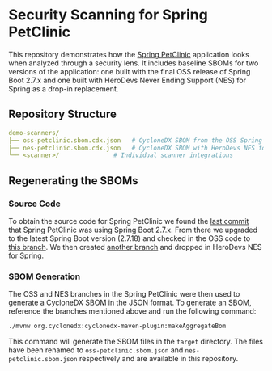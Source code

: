# Security Scanning for Spring PetClinic

This repository demonstrates how the [Spring PetClinic](https://github.com/spring-projects/spring-petclinic) application looks when analyzed through a security lens. It includes baseline SBOMs for two versions of the application: one built with the final OSS release of Spring Boot 2.7.x and one built with HeroDevs Never Ending Support (NES) for Spring as a drop-in replacement.

## Repository Structure

```yaml
demo-scanners/
├── oss-petclinic.sbom.cdx.json   # CycloneDX SBOM from the OSS Spring PetClinic
├── nes-petclinic.sbom.cdx.json   # CycloneDX SBOM with HeroDevs NES for Spring drop-in replacements
└── <scanner>/               # Individual scanner integrations

```

## Regenerating the SBOMs

### Source Code

To obtain the source code for Spring PetClinic we found the [last commit](https://github.com/spring-projects/spring-petclinic/tree/9ecdc1111e3da388a750ace41a125287d9620534) that Spring PetClinic was using Spring Boot 2.7.x. From there we upgraded to the latest Spring Boot version (2.7.18) and checked in the OSS code to [this branch](https://github.com/neverendingsupport/nes-spring-petclinic/tree/OSS). We then created [another branch](https://github.com/neverendingsupport/nes-spring-petclinic/tree/nes-2.7.x) and dropped in HeroDevs NES for Spring.

### SBOM Generation

The OSS and NES branches in the Spring PetClinic were then used to generate a CycloneDX SBOM in the JSON format. To generate an SBOM, reference the branches mentioned above and run the following command:

```bash
./mvnw org.cyclonedx:cyclonedx-maven-plugin:makeAggregateBom
```

This command will generate the SBOM files in the `target` directory. The files have been renamed to `oss-petclinic.sbom.json` and `nes-petclinic.sbom.json` respectively and are available in this repository.